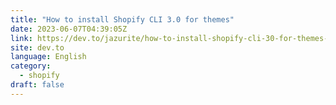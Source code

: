 ```yaml
---
title: "How to install Shopify CLI 3.0 for themes"
date: 2023-06-07T04:39:05Z
link: https://dev.to/jazurite/how-to-install-shopify-cli-30-for-themes-295f?utm_medium=RSS&utm_source=news.12bit.vn
site: dev.to
language: English
category:
  - shopify
draft: false
---
```

